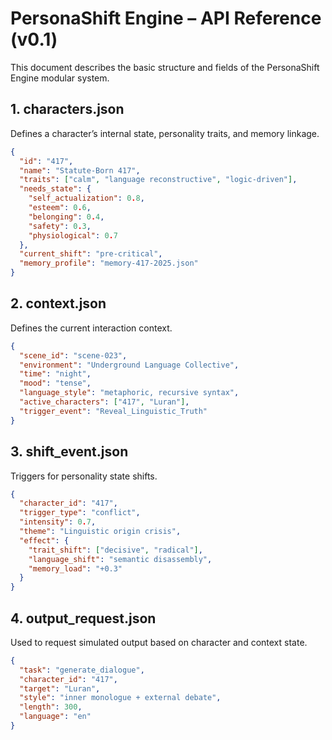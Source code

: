 
# PersonaShift Engine – API Reference (v0.1)

This document describes the basic structure and fields of the PersonaShift Engine modular system.

## 1. characters.json

Defines a character’s internal state, personality traits, and memory linkage.

```json
{
  "id": "417",
  "name": "Statute-Born 417",
  "traits": ["calm", "language reconstructive", "logic-driven"],
  "needs_state": {
    "self_actualization": 0.8,
    "esteem": 0.6,
    "belonging": 0.4,
    "safety": 0.3,
    "physiological": 0.7
  },
  "current_shift": "pre-critical",
  "memory_profile": "memory-417-2025.json"
}
```

## 2. context.json

Defines the current interaction context.

```json
{
  "scene_id": "scene-023",
  "environment": "Underground Language Collective",
  "time": "night",
  "mood": "tense",
  "language_style": "metaphoric, recursive syntax",
  "active_characters": ["417", "Luran"],
  "trigger_event": "Reveal_Linguistic_Truth"
}
```

## 3. shift_event.json

Triggers for personality state shifts.

```json
{
  "character_id": "417",
  "trigger_type": "conflict",
  "intensity": 0.7,
  "theme": "Linguistic origin crisis",
  "effect": {
    "trait_shift": ["decisive", "radical"],
    "language_shift": "semantic disassembly",
    "memory_load": "+0.3"
  }
}
```

## 4. output_request.json

Used to request simulated output based on character and context state.

```json
{
  "task": "generate_dialogue",
  "character_id": "417",
  "target": "Luran",
  "style": "inner monologue + external debate",
  "length": 300,
  "language": "en"
}
```
